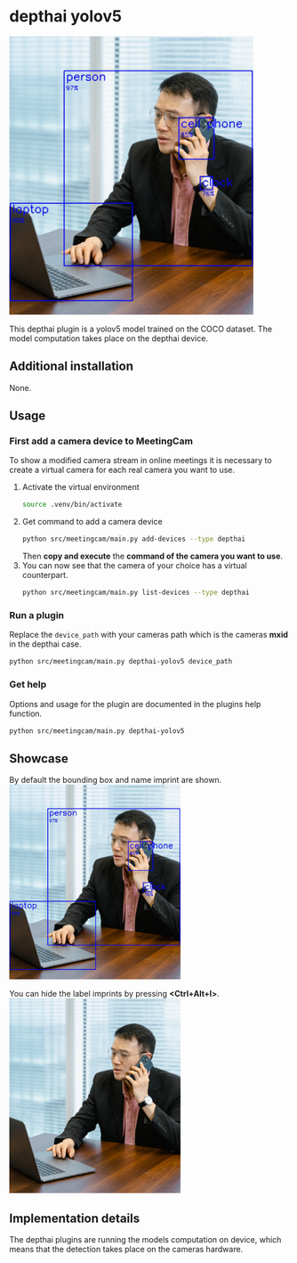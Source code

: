 # depthai yolov5

<img src="/assets/example_depthai_yolov5_coco_with_detection.jpg" height=500>

This depthai plugin is a yolov5 model trained on the COCO dataset. The model computation takes place on the depthai device.

## Additional installation

None.

## Usage

### First add a camera device to MeetingCam

To show a modified camera stream in online meetings it is necessary to create a virtual camera for each real camera you want to use.

1. Activate the virtual environment
   ```bash
   source .venv/bin/activate
   ```
2. Get command to add a camera device
   ```bash
   python src/meetingcam/main.py add-devices --type depthai
   ```
   Then **copy and execute** the **command of the camera you want to use**.
3. You can now see that the camera of your choice has a virtual counterpart.
   ```bash
   python src/meetingcam/main.py list-devices --type depthai
   ```

### Run a plugin
Replace the `device_path` with your cameras path which is the cameras **mxid** in the depthai case.
```bash
python src/meetingcam/main.py depthai-yolov5 device_path
```


### Get help
Options and usage for the plugin are documented in the plugins help function.
```bash
python src/meetingcam/main.py depthai-yolov5
```

## Showcase
By default the bounding box and name imprint are shown. \
<img src="/assets/example_depthai_yolov5_coco_with_detection.jpg" height=350>

You can hide the label imprints by pressing **<Ctrl+Alt+l>**. \
<img src="/assets/example_depthai_yolov5_coco.jpg" height=350>


## Implementation details

The depthai plugins are running the models computation on device, which means that the detection takes place on the cameras hardware. 
